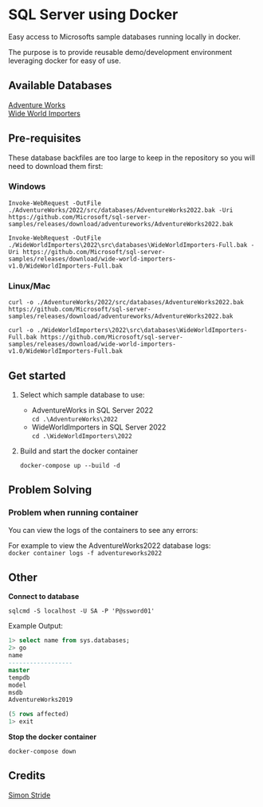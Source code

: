# SQL Server using Docker

Easy access to Microsofts sample databases running locally in docker.

The purpose is to provide reusable demo/development environment leveraging docker for easy of use.

## Available Databases

[Adventure Works](https://learn.microsoft.com/en-us/sql/samples/adventureworks-install-configure?view=sql-server-ver16&tabs=ssms)  
[Wide World Importers](https://learn.microsoft.com/en-us/sql/samples/wide-world-importers-what-is?view=sql-server-ver16)

## Pre-requisites

These database backfiles are too large to keep in the repository so you will need to download them first:

### Windows

`Invoke-WebRequest -OutFile  ./AdventureWorks/2022/src/databases/AdventureWorks2022.bak -Uri  https://github.com/Microsoft/sql-server-samples/releases/download/adventureworks/AdventureWorks2022.bak`   

`Invoke-WebRequest -OutFile  ./WideWorldImporters\2022\src\databases\WideWorldImporters-Full.bak -Uri https://github.com/Microsoft/sql-server-samples/releases/download/wide-world-importers-v1.0/WideWorldImporters-Full.bak`


### Linux/Mac

`curl -o ./AdventureWorks/2022/src/databases/AdventureWorks2022.bak https://github.com/Microsoft/sql-server-samples/releases/download/adventureworks/AdventureWorks2022.bak`     

`curl -o ./WideWorldImporters\2022\src\databases\WideWorldImporters-Full.bak https://github.com/Microsoft/sql-server-samples/releases/download/wide-world-importers-v1.0/WideWorldImporters-Full.bak`


## Get started

1. Select which sample database to use:
 
    * AdventureWorks in SQL Server 2022   
      `cd .\AdventureWorks\2022`
    * WideWorldImporters in SQL Server 2022     
      `cd .\WideWorldImporters\2022`

2. Build and start the docker container    

    `docker-compose up --build -d`

## Problem Solving

### Problem when running container

You can view the logs of the containers to see any errors:

For example to view the AdventureWorks2022 database logs:   
`docker container logs -f adventureworks2022` 

## Other 

**Connect to database**

`sqlcmd -S localhost -U SA -P 'P@ssword01'`

Example Output:
```sql
1> select name from sys.databases;
2> go
name
------------------
master
tempdb
model
msdb
AdventureWorks2019

(5 rows affected)
1> exit
```

**Stop the docker container**

`docker-compose down`


## Credits

[Simon Stride](https://github.com/SimonStride)
